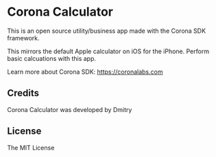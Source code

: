 # Corona Calculator
This is an open source utility/business app made with the Corona SDK framework.

This mirrors the default Apple calculator on iOS for the iPhone. Perform basic calcuations with this app.

Learn more about Corona SDK:
https://coronalabs.com

## Credits
Corona Calculator was developed by Dmitry

## License
The MIT License

